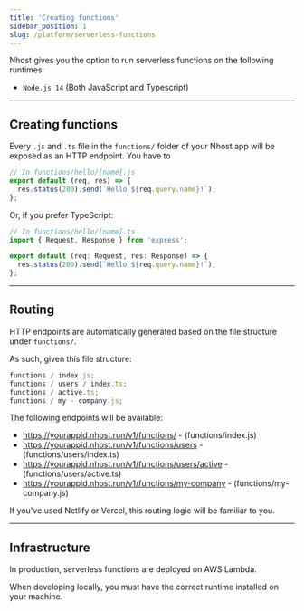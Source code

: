 ```yaml
---
title: 'Creating functions'
sidebar_position: 1
slug: /platform/serverless-functions
---
```


Nhost gives you the option to run serverless functions on the following runtimes:

- `Node.js 14` (Both JavaScript and Typescript)

---

## Creating functions

Every `.js` and `.ts` file in the `functions/` folder of your Nhost app will be exposed as an HTTP endpoint. You have to

```js
// In functions/hello/[name].js
export default (req, res) => {
  res.status(200).send(`Hello ${req.query.name}!`);
};
```

Or, if you prefer TypeScript:

```ts
// In functions/hello/[name].ts
import { Request, Response } from 'express';

export default (req: Request, res: Response) => {
  res.status(200).send(`Hello ${req.query.name}!`);
};
```

---

## Routing

HTTP endpoints are automatically generated based on the file structure under `functions/`.

As such, given this file structure:

```js
functions / index.js;
functions / users / index.ts;
functions / active.ts;
functions / my - company.js;
```

The following endpoints will be available:

- https://yourappid.nhost.run/v1/functions/ - (functions/index.js)
- https://yourappid.nhost.run/v1/functions/users - (functions/users/index.ts)
- https://yourappid.nhost.run/v1/functions/users/active - (functions/users/active.ts)
- https://yourappid.nhost.run/v1/functions/my-company - (functions/my-company.js)

If you've used Netlify or Vercel, this routing logic will be familiar to you.

---

## Infrastructure

In production, serverless functions are deployed on AWS Lambda.

When developing locally, you must have the correct runtime installed on your machine.
